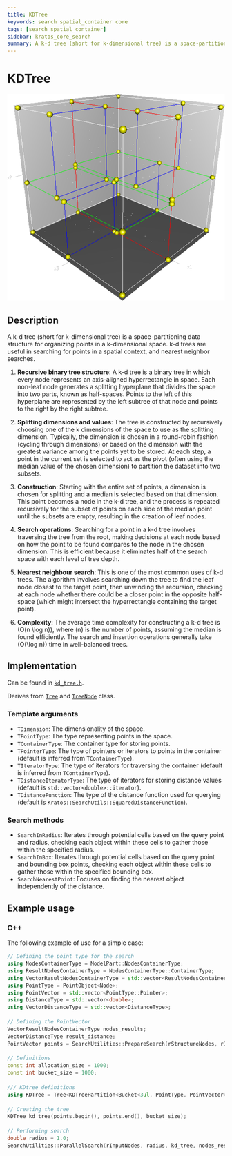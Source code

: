 ```yaml
---
title: KDTree
keywords: search spatial_container core
tags: [search spatial_container]
sidebar: kratos_core_search
summary: A k-d tree (short for k-dimensional tree) is a space-partitioning data structure for organizing points in a k-dimensional space.
---
```


# KDTree

![A 3-d tree](https://github.com/KratosMultiphysics/Documentation/blob/master/Wiki_files/Search/3dtree.png?raw=true)

## Description

A k-d tree (short for k-dimensional tree) is a space-partitioning data structure for organizing points in a k-dimensional space. k-d trees are useful in searching for points in a spatial context, and nearest neighbor searches.

1. **Recursive binary tree structure**: A k-d tree is a binary tree in which every node represents an axis-aligned hyperrectangle in space. Each non-leaf node generates a splitting hyperplane that divides the space into two parts, known as half-spaces. Points to the left of this hyperplane are represented by the left subtree of that node and points to the right by the right subtree.

2. **Splitting dimensions and values**: The tree is constructed by recursively choosing one of the k dimensions of the space to use as the splitting dimension. Typically, the dimension is chosen in a round-robin fashion (cycling through dimensions) or based on the dimension with the greatest variance among the points yet to be stored. At each step, a point in the current set is selected to act as the pivot (often using the median value of the chosen dimension) to partition the dataset into two subsets.

3. **Construction**: Starting with the entire set of points, a dimension is chosen for splitting and a median is selected based on that dimension. This point becomes a node in the k-d tree, and the process is repeated recursively for the subset of points on each side of the median point until the subsets are empty, resulting in the creation of leaf nodes.

4. **Search operations**: Searching for a point in a k-d tree involves traversing the tree from the root, making decisions at each node based on how the point to be found compares to the node in the chosen dimension. This is efficient because it eliminates half of the search space with each level of tree depth.

5. **Nearest neighbour search**: This is one of the most common uses of k-d trees. The algorithm involves searching down the tree to find the leaf node closest to the target point, then unwinding the recursion, checking at each node whether there could be a closer point in the opposite half-space (which might intersect the hyperrectangle containing the target point).

6. **Complexity**: The average time complexity for constructing a k-d tree is \(O(n \log n)\), where \(n\) is the number of points, assuming the median is found efficiently. The search and insertion operations generally take \(O(\log n)\) time in well-balanced trees.

## Implementation

Can be found in [`kd_tree.h`](https://github.com/KratosMultiphysics/Kratos/blob/master/kratos/spatial_containers/kd_tree.h).

Derives from [`Tree`](tree.md) and [`TreeNode`](tree.md) class.

### Template arguments

- `TDimension`: The dimensionality of the space.
- `TPointType`: The type representing points in the space.
- `TContainerType`: The container type for storing points.
- `TPointerType`: The type of pointers or iterators to points in the container (default is inferred from `TContainerType`).
- `TIteratorType`: The type of iterators for traversing the container (default is inferred from `TContainerType`).
- `TDistanceIteratorType`: The type of iterators for storing distance values (default is `std::vector<double>::iterator`).
- `TDistanceFunction`: The type of the distance function used for querying (default is `Kratos::SearchUtils::SquaredDistanceFunction`).

### Search methods

- `SearchInRadius`: Iterates through potential cells based on the query point and radius, checking each object within these cells to gather those within the specified radius.
- `SearchInBox`: Iterates through potential cells based on the query point and bounding box points, checking each object within these cells to gather those within the specified bounding box.
- `SearchNearestPoint`: Focuses on finding the nearest object independently of the distance.

## Example usage

### C++

The following example of use for a simple case:

~~~c++
// Defining the point type for the search
using NodesContainerType = ModelPart::NodesContainerType;
using ResultNodesContainerType = NodesContainerType::ContainerType;
using VectorResultNodesContainerType = std::vector<ResultNodesContainerType>;
using PointType = PointObject<Node>;
using PointVector = std::vector<PointType::Pointer>;
using DistanceType = std::vector<double>;
using VectorDistanceType = std::vector<DistanceType>;

// Defining the PointVector
VectorResultNodesContainerType nodes_results;
VectorDistanceType result_distance;
PointVector points = SearchUtilities::PrepareSearch(rStructureNodes, rInputNodes, nodes_results, result_distance);

// Definitions
const int allocation_size = 1000;
const int bucket_size = 1000;

/// KDtree definitions
using KDTree = Tree<KDTreePartition<Bucket<3ul, PointType, PointVector>>>;

// Creating the tree
KDTree kd_tree(points.begin(), points.end(), bucket_size);

// Performing search
double radius = 1.0;
SearchUtilities::ParallelSearch(rInputNodes, radius, kd_tree, nodes_results, result_distance, allocation_size);
~~~
